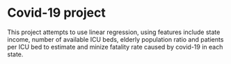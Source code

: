 # Covid-19 project
This project attempts to use linear regression, using features include state income, number of available ICU beds, elderly population ratio and patients per ICU bed to estimate and minize fatality rate caused by covid-19 in each state.
